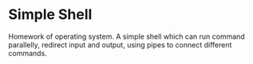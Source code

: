 # Simple Shell
 Homework of operating system. A simple shell which can run command parallelly, redirect input and output, using pipes to connect different commands.
